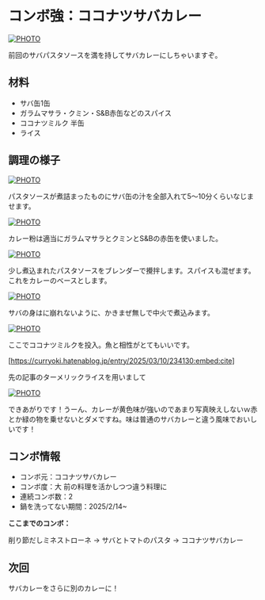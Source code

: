 # コンボ強：ココナツサバカレー

[![PHOTO](/images/202503/IMG_8071_1.jpg)](/images_original/202503/IMG_8071.jpg)

前回のサバパスタソースを満を持してサバカレーにしちゃいますぞ。

## 材料

* サバ缶1缶
* ガラムマサラ・クミン・S&B赤缶などのスパイス
* ココナツミルク 半缶
* ライス

## 調理の様子

[![PHOTO](/images/202503/IMG_8060_1.jpg)](/images_original/202503/IMG_8060.jpg)

パスタソースが煮詰まったものにサバ缶の汁を全部入れて5～10分くらいなじませます。

[![PHOTO](/images/202503/IMG_8061_1.jpg)](/images_original/202503/IMG_8061.jpg)

カレー粉は適当にガラムマサラとクミンとS&Bの赤缶を使いました。

[![PHOTO](/images/202503/IMG_8062_1.jpg)](/images_original/202503/IMG_8062.jpg)

少し煮込まれたパスタソースをブレンダーで攪拌します。スパイスも混ぜます。これをカレーのベースとします。

[![PHOTO](/images/202503/IMG_8063_1.jpg)](/images_original/202503/IMG_8063.jpg)

サバの身はに崩れないように、かきまぜ無しで中火で煮込みます。

[![PHOTO](/images/202503/IMG_8064_1.jpg)](/images_original/202503/IMG_8064.jpg)

ここでココナツミルクを投入。魚と相性がとてもいいです。

[https://curryoki.hatenablog.jp/entry/2025/03/10/234130:embed:cite]

先の記事のターメリックライスを用いまして

[![PHOTO](/images/202503/IMG_8071_1.jpg)](/images_original/202503/IMG_8071.jpg)

できあがりです！うーん、カレーが黄色味が強いのであまり写真映えしないｗ赤とか緑の物を乗せないとダメですね。味は普通のサバカレーと違う風味でおいしいです！


## コンボ情報

* コンボ元：ココナツサバカレー
* コンボ度：大 前の料理を活かしつつ違う料理に
* 連続コンボ数：2
* 鍋を洗ってない期間：2025/2/14~

**ここまでのコンボ：** 

削り節だしミネストローネ → サバとトマトのパスタ → ココナツサバカレー

## 次回

サバカレーをさらに別のカレーに！